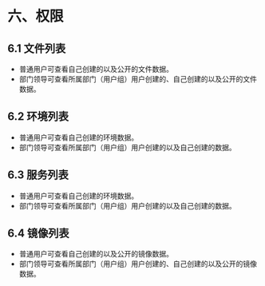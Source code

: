 # 六、权限

## 6.1 文件列表

- 普通用户可查看自己创建的以及公开的文件数据。
- 部门领导可查看所属部门（用户组）用户创建的、自己创建的以及公开的文件数据。

## 6.2 环境列表

- 普通用户可查看自己创建的环境数据。
- 部门领导可查看所属部门（用户组）用户创建的以及自己创建的数据。

## 6.3 服务列表

- 普通用户可查看自己创建的环境数据。
- 部门领导可查看所属部门（用户组）用户创建的以及自己创建的数据。

## 6.4 镜像列表

- 普通用户可查看自己创建的以及公开的镜像数据。
- 部门领导可查看所属部门（用户组）用户创建的、自己创建的以及公开的镜像数据。
